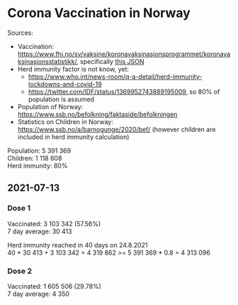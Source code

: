 # Corona Vaccination in Norway

Sources:

- Vaccination: <https://www.fhi.no/sv/vaksine/koronavaksinasjonsprogrammet/koronavaksinasjonsstatistikk/>, specifically [this JSON](https://www.fhi.no/api/chartdata/api/99119)
- Herd immunity factor is not know, yet:
  - <https://www.who.int/news-room/q-a-detail/herd-immunity-lockdowns-and-covid-19>
  - <https://twitter.com/IDF/status/1369952743889195009>, so 80% of population is assumed
- Population of Norway: <https://www.ssb.no/befolkning/faktaside/befolkningen>
- Statistics on Children in Norway: https://www.ssb.no/a/barnogunge/2020/bef/ (however children are included in herd immunity calculation)

Population: 5 391 369  
Children: 1 118 608  
Herd immunity: 80%  

## 2021-07-13

### Dose 1

Vaccinated: 3 103 342 (57.56%)  
7 day average: 30 413

Herd immunity reached in 40 days on 24.8.2021  
40 * 30 413 + 3 103 342 = 4 319 862 >= 5 391 369 * 0.8 = 4 313 096

### Dose 2

Vaccinated: 1 605 506 (29.78%)  
7 day average: 4 350

